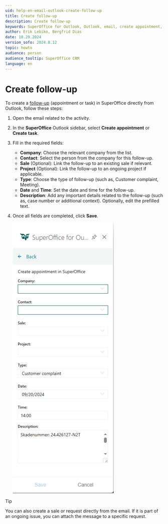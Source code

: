 ```yaml
---
uid: help-en-email-outlook-create-follow-up
title: Create follow-up
description: Create follow-up
keywords: SuperOffice for Outlook, Outlook, email, create appointment, create task, follow-up
author: Erik Lebiko, Bergfrid Dias
date: 10.29.2024
version_sofo: 2024.8.12
topic: howto
audience: person
audience_tooltip: SuperOffice CRM
language: en
---
```


# Create follow-up

To create a [follow-up][1] (appointment or task) in SuperOffice directly from Outlook, follow these steps:

1. Open the email related to the activity.

1. In the **SuperOffice** Outlook sidebar, select **Create appointment** or **Create task**.

1. Fill in the required fields:

    * **Company**: Choose the relevant company from the list.
    * **Contact**: Select the person from the company for this follow-up.
    * **Sale** (Optional): Link the follow-up to an existing sale if relevant.
    * **Project** (Optional): Link the follow-up to an ongoing project if applicable.
    * **Type**: Choose the type of follow-up (such as, Customer complaint, Meeting).
    * **Date** and **Time**: Set the date and time for the follow-up.
    * **Description**: Add any important details related to the follow-up (such as, case number or additional context). Optionally, edit the prefilled text.

1. Once all fields are completed, click **Save**.

    ![SuperOffice for Outlook, Create follow-up -screenshot][img1]

> [!TIP]
> You can also create a sale or request directly from the email. If it is part of an ongoing issue, you can attach the message to a specific request.

<!-- Referenced links -->
[1]: ../../../diary/learn/follow-ups.md

<!-- Referenced images -->
[img1]:  ../../../../media/loc/en/email/outlook-create-follow-up.png
